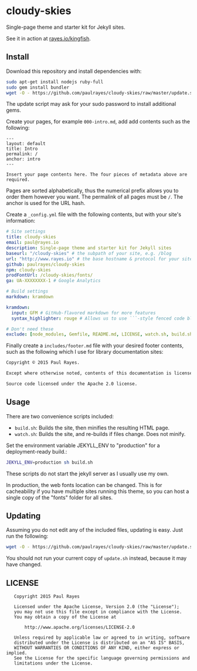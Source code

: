 cloudy-skies
============

Single-page theme and starter kit for Jekyll sites.

See it in action at [rayes.io/kingfish](http://www.rayes.io/kingfish).

Install
-------

Download this repository and install dependencies with:

```sh
sudo apt-get install nodejs ruby-full
sudo gem install bundler
wget -O - https://github.com/paulrayes/cloudy-skies/raw/master/update.sh | sh
```

The update script may ask for your sudo password to install additional gems.

Create your pages, for example `000-intro.md`, add add contents such as the following:

```
---
layout: default
title: Intro
permalink: /
anchor: intro
---

Insert your page contents here. The four pieces of metadata above are required.
```

Pages are sorted alphabetically, thus the numerical prefix allows you to order them however you want. The permalink of all pages must be `/`. The anchor is used for the URL hash.

Create a `_config.yml` file with the following contents, but with your site's information:

```yml
# Site settings
title: cloudy-skies
email: paul@rayes.io
description: Single-page theme and starter kit for Jekyll sites
baseurl: "/cloudy-skies" # the subpath of your site, e.g. /blog
url: "http://www.rayes.io" # the base hostname & protocol for your site
github: paulrayes/cloudy-skies
npm: cloudy-skies
prodFontUrl: /cloudy-skies/fonts/
ga: UA-XXXXXXXX-1 # Google Analytics

# Build settings
markdown: kramdown

kramdown:
  input: GFM # GitHub-flavored markdown for more features
  syntax_highlighter: rouge # Allows us to use ```-style fenced code blocks

# Don't need these
exclude: [node_modules, Gemfile, README.md, LICENSE, watch.sh, build.sh, package.json]
```

Finally create a `includes/footer.md` file with your desired footer contents, such as the following which I use for library documentation sites:

```md
Copyright © 2015 Paul Rayes.

Except where otherwise noted, contents of this documentation is licensed under a [Creative Commons Attribution-ShareAlike 4.0 International License](http://creativecommons.org/licenses/by-sa/4.0/).

Source code licensed under the Apache 2.0 license.
```

Usage
-----

There are two convenience scripts included:

- `build.sh`: Builds the site, then minifies the resulting HTML page.
- `watch.sh`: Builds the site, and re-builds if files change. Does not minify.

Set the environment variable JEKYLL_ENV to "production" for a deployment-ready build.:

```sh
JEKYLL_ENV=production sh build.sh
```

These scripts do not start the jekyll server as I usually use my own.

In production, the web fonts location can be changed. This is for cacheability if you have multiple sites running this theme, so you can host a single copy of the "fonts" folder for all sites.

Updating
--------

Assuming you do not edit any of the included files, updating is easy. Just run the following:

```sh
wget -O - https://github.com/paulrayes/cloudy-skies/raw/master/update.sh | sh
```

You should not run your current copy of `update.sh` instead, because it may have changed.

LICENSE
-------

```
   Copyright 2015 Paul Rayes

   Licensed under the Apache License, Version 2.0 (the "License");
   you may not use this file except in compliance with the License.
   You may obtain a copy of the License at

       http://www.apache.org/licenses/LICENSE-2.0

   Unless required by applicable law or agreed to in writing, software
   distributed under the License is distributed on an "AS IS" BASIS,
   WITHOUT WARRANTIES OR CONDITIONS OF ANY KIND, either express or implied.
   See the License for the specific language governing permissions and
   limitations under the License.
```
